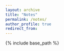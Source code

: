 ```yaml
---
layout: archive
title: "Notes"
permalink: /notes/
author_profile: true
redirect_from:
---
```


{% include base_path %}

